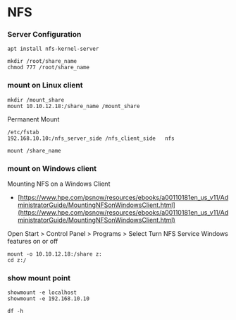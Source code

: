 # NFS

### Server Configuration
```
apt install nfs-kernel-server
```
```
mkdir /root/share_name
chmod 777 /root/share_name
```
### mount on Linux client

```
mkdir /mount_share
mount 10.10.12.18:/share_name /mount_share
```
Permanent Mount
```
/etc/fstab
192.168.10.10:/nfs_server_side /nfs_client_side   nfs 
```
```
mount /share_name
```
### mount on Windows client
Mounting NFS on a Windows Client
- [https://www.hpe.com/psnow/resources/ebooks/a00110181en_us_v11/AdministratorGuide/MountingNFSonWindowsClient.html](https://www.hpe.com/psnow/resources/ebooks/a00110181en_us_v11/AdministratorGuide/MountingNFSonWindowsClient.html)

Open Start > Control Panel > Programs > Select Turn NFS Service Windows features on or off

```
mount -o 10.10.12.18:/share z:
cd z:/
```

### show mount point
```
showmount -e localhost
showmount -e 192.168.10.10
```
```
df -h
```

